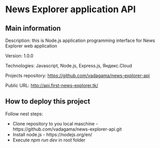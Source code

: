 <h1>News Explorer application API</h1>
<h2>Main information</h2>
<p>Description: this is Node.js application programming interface for News Explorer web application</p>
<p>Version: 1.0.0</p>
<p>Technologies: Javascript, Node.js, Express.js, Яндекс.Cloud</p>
<p>Projects repository: <a href="https://github.com/vadagama/news-explorer-api">https://github.com/vadagama/news-explorer-api</a></p>
<p>Public URL: <a href="http://api.first-news-explorer.tk/">http://api.first-news-explorer.tk/</a></p>
<h2>How to deploy this project</h2>
<p>Follow nest steps:</p>
<ul>
<li>Clone repository to you local maschine - https://github.com/vadagama/news-explorer-api.git</li>
<li>Install node.js - https://nodejs.org/en/</li>
<li>Execute <i>npm run dev</i> in root folder</li>
</ul>